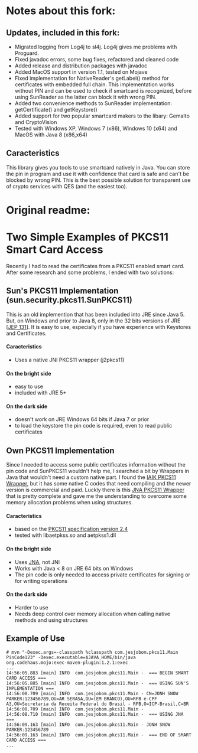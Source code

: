# Notes about this fork:
## Updates, included in this fork:
- Migrated logging from Log4j to sl4j. Log4j gives me problems with Proguard. 
- Fixed javadoc errors, some bug fixes, refactored and cleaned code
- Added release and distribution packages with javadoc
- Added MacOS support in version 1.1, tested on Mojave
- Fixed implementation for NativeReader's getLabel() method for certificates with embedded full chain. This implementation works without PIN and can be used to check if smartcard is recognized, before using SunReader as the latter can block it with wrong PIN.
- Added two convenience methods to SunReader implementation: getCertificate() and getKeystore()
- Added support for two popular smartcard makers to the libary: Gemalto and CryptoVision
- Tested with Windows XP, Windows 7 (x86), Windows 10 (x64) and MacOS with Java 8 (x86,x64)

## Caracteristics
This library gives you tools to use smartcard natively in Java. You can store the pin in program and use it with confidence that card is safe and can't be blocked by wrong PIN. This is the best possible solution for transparent use of crypto services with QES (and the easiest too).

# Original readme:
# Two Simple Examples of PKCS11 Smart Card Access

Recently I had to read the certificates from a PKCS11 enabled smart card. After some research and some problems, I ended with two solutions:

## Sun's PKCS11 Implementation (sun.security.pkcs11.SunPKCS11)
This is an old implemention that has been included into JRE since Java 5. But, on Windows and prior to Java 8, only in the 32 bits versions of JRE [[JEP 131](http://openjdk.java.net/jeps/131)].
It is easy to use, especially if you have experience with Keystores and Certificates.

#### Caracteristics
- Uses a native JNI PKCS11 wrapper (j2pkcs11)

#### On the bright side
- easy to use
- included with JRE 5+

#### On the dark side
- doesn't work on JRE Windows 64 bits if Java 7 or prior
- to load the keystore the pin code is required, even to read public certificates

## Own PKCS11 Implementation 
Since I needed to access some public certificates information without the pin code and SunPKCS11 wouldn't help me, I searched a bit by Wrappers in Java that wouldn't need a custom native part.
I found the [IAIK PKCS11 Wrapper](https://github.com/mikma/pkcs11wrapper), but it has some native C codes that need compiling and the newer version is commercial and paid.
Luckly there is this [JNA PKCS11 Wrapper](https://github.com/joelhockey/jacknji11) that is pretty complete and gave me the understanding to overcome some memory allocation problems when using structures.

#### Caracteristics
- based on the [PKCS11 specification version 2.4](http://docs.oasis-open.org/pkcs11/pkcs11-base/v2.40/os/pkcs11-base-v2.40-os.html)
- tested with libaetpkss.so and aetpkss1.dll

#### On the bright side
- Uses [JNA](https://github.com/java-native-access/jna), not JNI
- Works with Java < 8 on JRE 64 bits on Windows
- The pin code is only needed to access private certificates for signing or for writing operations

#### On the dark side
- Harder to use
- Needs deep control over memory allocation when calling native methods and using structures

## Example of Use
```
# mvn "-Dexec.args=-classpath %classpath com.jesjobom.pkcs11.Main PinCode123" -Dexec.executable=$JAVA_HOME/bin/java org.codehaus.mojo:exec-maven-plugin:1.2.1:exec
...                                                                        
14:56:05.883 [main] INFO  com.jesjobom.pkcs11.Main -  === BEGIN SMART CARD ACCESS ===
14:56:05.885 [main] INFO  com.jesjobom.pkcs11.Main -  === USING SUN'S IMPLEMENTATION ===
14:56:08.709 [main] INFO  com.jesjobom.pkcs11.Main - CN=JONH SNOW PARKER:123456789,OU=AR SERASA,OU=(EM BRANCO),OU=RFB e-CPF A3,OU=Secretaria da Receita Federal do Brasil - RFB,O=ICP-Brasil,C=BR
14:56:08.709 [main] INFO  com.jesjobom.pkcs11.Main - 
14:56:08.710 [main] INFO  com.jesjobom.pkcs11.Main -  === USING JNA ===
14:56:09.163 [main] INFO  com.jesjobom.pkcs11.Main - JONH SNOW PARKER:123456789
14:56:09.163 [main] INFO  com.jesjobom.pkcs11.Main -  === END OF SMART CARD ACCESS ===
...
```
